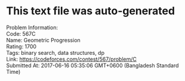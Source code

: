 # This text file was auto-generated  
  
Problem Information:  
Code: 567C  
Name: Geometric Progression  
Rating: 1700  
Tags: binary search, data structures, dp  
Link: https://codeforces.com/contest/567/problem/C  
Submitted At: 2017-06-16 05:35:06 GMT+0600 (Bangladesh Standard Time)  
